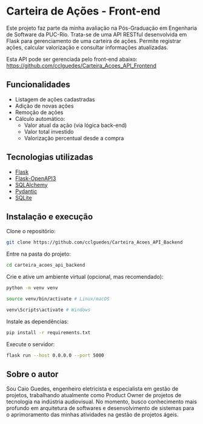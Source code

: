 # Carteira de Ações - Front-end

Este projeto faz parte da minha avaliação na Pós-Graduação em Engenharia de Software da PUC-Rio. Trata-se de uma API RESTful desenvolvida em Flask para gerenciamento de uma carteira de ações. Permite registrar ações, calcular valorização e consultar informações atualizadas.

Esta API pode ser gerenciada pelo front-end abaixo:
https://github.com/cclguedes/Carteira_Acoes_API_Frontend

## Funcionalidades

- Listagem de ações cadastradas
- Adição de novas ações
- Remoção de ações
- Cálculo automático:
  - Valor atual da ação (via lógica back-end)
  - Valor total investido
  - Valorização percentual desde a compra

## Tecnologias utilizadas

- [Flask](https://flask.palletsprojects.com/)
- [Flask-OpenAPI3](https://pypi.org/project/flask-openapi3/)
- [SQLAlchemy](https://www.sqlalchemy.org/)
- [Pydantic](https://docs.pydantic.dev/)
- [SQLite](https://www.sqlite.org/)

## Instalação e execução

Clone o repositório:
```bash
git clone https://github.com/cclguedes/Carteira_Acoes_API_Backend
```
Entre na pasta do projeto:
```bash
cd carteira_acoes_api_backend
```
Crie e ative um ambiente virtual (opcional, mas recomendado):
```bash
python -m venv venv
```
```bash
source venv/bin/activate # Linux/macOS
```
```bash
venv\Scripts\activate # Windows
```
Instale as dependências:
```bash
pip install -r requirements.txt
```
Execute o servidor:
```bash
flask run --host 0.0.0.0 --port 5000
```
## Sobre o autor

Sou Caio Guedes, engenheiro eletricista e especialista em gestão de projetos, trabalhando atualmente como Product Owner de projetos de tecnologia na indústria audiovisual. No momento, busco conhecimento mais profundo em arquitetura de softwares e desenvolvimento de sistemas para o aprimoramento das minhas atividades na gestão de projetos ágeis.